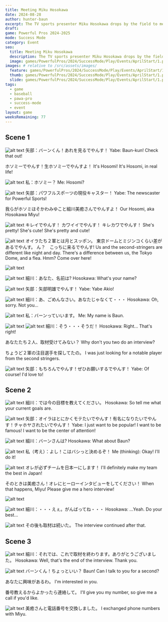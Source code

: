 ```yaml
---
title: Meeting Miku Hosokawa
date: 2024-08-28
author: hunter-baun
excerpt: The TV sports presenter Miku Hosokawa drops by the field to meet
draft: 
game: Powerful Pros 2024-2025
mode: Success Mode
category: Event
seo:
  title: Meeting Miku Hosokawa
  description: The TV sports presenter Miku Hosokawa drops by the field to meet
  image: games/PowerfulPros/2024/SuccessMode/Play/Events/AprilStart/1.png
images: # relative to /src/assets/images/
  feature: games/PowerfulPros/2024/SuccessMode/Play/Events/AprilStart/1.png
  thumb: games/PowerfulPros/2024/SuccessMode/Play/Events/AprilStart/1.png
  slide: games/PowerfulPros/2024/SuccessMode/Play/Events/AprilStart/1.png
tags:
  - game
  - baseball
  - pawa-pro
  - success-mode
  - event
layout: game
weeksRemaining: 77
---
```


## Scene 1

![alt text](/assets/images/games/PowerfulPros/2024/SuccessMode/Play/Events/MeetingMiyuHosokawa/1.png)
矢部：バーンくん！あれを見るでやんす！
Yabe: Baun-kun! Check that out!

ホソミーでやんす！生ホソミーでやんすよ！
It's Hosomi! It's Hosomi, in real life!

![alt text](/assets/images/games/PowerfulPros/2024/SuccessMode/Play/Events/MeetingMiyuHosokawa/2.png)
私：ホソミー？
Me: Hosomi?

![alt text](/assets/images/games/PowerfulPros/2024/SuccessMode/Play/Events/MeetingMiyuHosokawa/3.png)
矢部：パワフルスポーツの現役キャスター！
Yabe: The newscaster for Powerful Sports!

我らがホソミほそかわみゆこと細川美癒さんでやんすよ！
Our Hosomi, aka Hosokawa Miyu!

![alt text](/assets/images/games/PowerfulPros/2024/SuccessMode/Play/Events/MeetingMiyuHosokawa/4.png)
キレイでやんす！
カワイイでやんす！
キレカワでやんす！
She's pretty!
She's cute!
She's pretty and cute!

![alt text](/assets/images/games/PowerfulPros/2024/SuccessMode/Play/Events/MeetingMiyuHosokawa/5.png)
オイラたち２軍とは月とスッポン。
東京ドームとミジンコくらい差があるでやんす。
ん？　こっちに来るでやんす!
Us and the second-stringers are different like night and day. 
There's a difference between us, the Tokyo Dome, and a flea.
Hmm? Come over here!

![alt text](/assets/images/games/PowerfulPros/2024/SuccessMode/Play/Events/MeetingMiyuHosokawa/6.png)

![alt text](/assets/images/games/PowerfulPros/2024/SuccessMode/Play/Events/MeetingMiyuHosokawa/7.png)
細川：あなた、名前は?
Hosokawa: What's your name?

![alt text](/assets/images/games/PowerfulPros/2024/SuccessMode/Play/Events/MeetingMiyuHosokawa/8.png)
矢部：矢部明雄でやんす！
Yabe: Yabe Akio!

![alt text](/assets/images/games/PowerfulPros/2024/SuccessMode/Play/Events/MeetingMiyuHosokawa/9.png)
細川：あ、ごめんなさい。あなたじゃなくて・・・
Hosokawa: Oh, sorry. Not you...

![alt text](/assets/images/games/PowerfulPros/2024/SuccessMode/Play/Events/MeetingMiyuHosokawa/10.png)
私：バーンっていいます。
Me: My name is Baun.

![alt text](/assets/images/games/PowerfulPros/2024/SuccessMode/Play/Events/MeetingMiyuHosokawa/11.png)
![alt text](/assets/images/games/PowerfulPros/2024/SuccessMode/Play/Events/MeetingMiyuHosokawa/12.png)
細川：そう・・・そうだ！
Hosokawa: Right... That's right!

あなたたち２人、取材受けてみない？
Why don't you two do an interview?

ちょうど２軍の注目選手を探してたの。
I was just looking for a notable player from the second stringers.

![alt text](/assets/images/games/PowerfulPros/2024/SuccessMode/Play/Events/MeetingMiyuHosokawa/13.png)
矢部：もちろんでやんす！ぜひお願いするでやんす！
Yabe: Of course! I'd love to!

## Scene 2

![alt text](/assets/images/games/PowerfulPros/2024/SuccessMode/Play/Events/MeetingMiyuHosokawa/14.png)
細川：では今の目標を教えてください。
Hosokawa: So tell me what your current goals are.

![alt text](/assets/images/games/PowerfulPros/2024/SuccessMode/Play/Events/MeetingMiyuHosokawa/15.png)
矢部：オイラはとにかくモテたいでやんす！有名になりたいでやんす！チャホヤされたいでやんす！
Yabe: I just want to be popular! I want to be famous! I want to be the center of attention!

![alt text](/assets/images/games/PowerfulPros/2024/SuccessMode/Play/Events/MeetingMiyuHosokawa/16.png)
細川：バーンさんは?
Hosokawa: What about Baun?

![alt text](/assets/images/games/PowerfulPros/2024/SuccessMode/Play/Events/MeetingMiyuHosokawa/17.png)
私（考え）：よし！こはバシっと決めるぞ！
Me (thinking): Okay! I'll do it!

![alt text](/assets/images/games/PowerfulPros/2024/SuccessMode/Play/Events/MeetingMiyuHosokawa/18.png)
オレが必ずチームを日本一にします！
I'll definitely make my team the best in Japan!

そのときは美癒さん！オレにヒーローインタビューをしてください！
When that happens, Miyu! Please give me a hero interview!

![alt text](/assets/images/games/PowerfulPros/2024/SuccessMode/Play/Events/MeetingMiyuHosokawa/19.png)

![alt text](/assets/images/games/PowerfulPros/2024/SuccessMode/Play/Events/MeetingMiyuHosokawa/20.png)
細川：・・・えぇ。がんばってね・・・
Hosokawa: ...Yeah. Do your best...

![alt text](/assets/images/games/PowerfulPros/2024/SuccessMode/Play/Events/MeetingMiyuHosokawa/21.png)
その後も取材は続いた。
The interview continued after that.

## Scene 3

![alt text](/assets/images/games/PowerfulPros/2024/SuccessMode/Play/Events/MeetingMiyuHosokawa/22.png)
細川：それでは、これで取材を終わります。ありがとうございました。
Hosokawa: Well, that's the end of the interview. Thank you.

![alt text](/assets/images/games/PowerfulPros/2024/SuccessMode/Play/Events/MeetingMiyuHosokawa/23.png)
バーンくん！ちょっといい？
Baun! Can I talk to you for a second?

あなたに興味があるわ。
I'm interested in you.

番号教えるからよかったら連絡して。
I'll give you my number, so give me a call if you'd like.

![alt text](/assets/images/games/PowerfulPros/2024/SuccessMode/Play/Events/MeetingMiyuHosokawa/24.png)
美癒さんと電話番号を交換しました。
I exchanged phone numbers with Miyu.